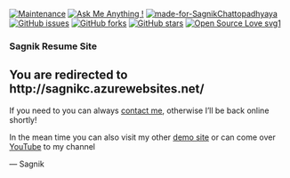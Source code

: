 [![Maintenance](https://img.shields.io/badge/Maintained%3F-no-red.svg)](https://github.com/sagnik20/sagnik20.github.io/graphs/commit-activity) [![Ask Me Anything !](https://img.shields.io/badge/Ask%20me-anything-1abc9c.svg)](https://GitHub.com/sagnik20/ama) [![made-for-SagnikChattopadhyaya](https://img.shields.io/badge/Made%20by-Sagnik%20Chattopadhyaya-1f425f.svg)](http://sagnikc.azurewebsites.net/) [![GitHub issues](https://img.shields.io/github/issues/sagnik20/sagnik20.github.io)](https://github.com/sagnik20/sagnik20.github.io/issues)
[![GitHub forks](https://img.shields.io/github/forks/sagnik20/sagnik20.github.io?style=social)](https://github.com/sagnik20/sagnik20.github.io/network) [![GitHub stars](https://img.shields.io/github/stars/sagnik20/sagnik20.github.io?style=social)](https://github.com/sagnik20/sagnik20.github.io/stargazers) [![Open Source Love svg1](https://badges.frapsoft.com/os/v1/open-source.svg?v=103)](https://github.com/ellerbrock/open-source-badges/)


<h3>Sagnik Resume Site</h3>


<article>
    <h1>You are redirected to http://sagnikc.azurewebsites.net/ </h1>
    <div>
        <p>If you need to you can always <a href="mailto:sagnikchatterjee155@outlook.com">contact me</a>, otherwise I&rsquo;ll be back online shortly!</p>
        <p>In the mean time you can also visit my other <a href="https://sagnik20.github.io/site0/">demo site</a> or can come over <a href="https://www.youtube.com/channel/UCJ3oAXX8S6CLIH7IlVKD8rA">YouTube</a> to my channel</p>
        <p>&mdash; Sagnik</p>
    </div>
</article>
